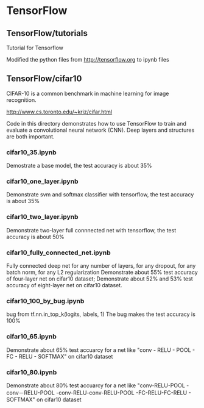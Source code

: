 # TensorFlow

## TensorFlow/tutorials

  Tutorial for Tensorflow

  Modified the python files from http://tensorflow.org to ipynb files


## TensorFlow/cifar10
CIFAR-10 is a common benchmark in machine learning for image recognition.

http://www.cs.toronto.edu/~kriz/cifar.html

Code in this directory demonstrates how to use TensorFlow to train and evaluate a convolutional neural network (CNN).
Deep layers and structures are both important.

### cifar10_35.ipynb
Demostrate a base model, the test accuracy is about 35%

### cifar10_one_layer.ipynb
Demonstrate svm and softmax classifier with tensorflow, the test accuracy is about 35%

### cifar10_two_layer.ipynb
Demonstrate two-layer full connnected net with tensorflow, the test accuracy is about 50%

### cifar10_fully_connected_net.ipynb
Fully connected deep net for any number of layers, for any dropout, for any batch norm, for any L2 regularization
Demonstrate about 55% test accuracy of four-layer net on cifar10 dataset;
Demonstrate about 52% and 53% test accuracy of eight-layer net on cifar10 dataset.

### cifar10_100_by_bug.ipynb
bug from tf.nn.in_top_k(logits, labels, 1) 
The bug makes the test accuracy is 100%

### cifar10_65.ipynb
Demonstrate about 65% test accuarcy for a net like "conv - RELU - POOL - FC - RELU - SOFTMAX" on cifar10 dataset

### cifar10_80.ipynb
Demonstrate about 80% test accuarcy for a net like "conv-RELU-POOL - conv－RELU-POOL -conv-RELU-conv-RELU-POOL -FC-RELU-FC-RELU - SOFTMAX" on cifar10 dataset
